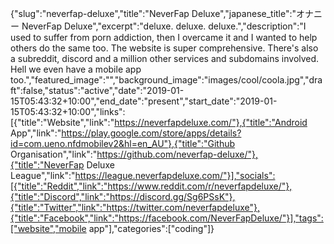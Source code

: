 {"slug":"neverfap-deluxe","title":"NeverFap Deluxe","japanese_title":"オナニー NeverFap Deluxe","excerpt":"deluxe. deluxe. deluxe.","description":"I used to suffer from porn addiction, then I overcame it and I wanted to help others do the same too. The website is super comprehensive. There's also a subreddit, discord and a million other services and subdomains involved. Hell we even have a mobile app too.","featured_image":"","background_image":"images/cool/coola.jpg","draft":false,"status":"active","date":"2019-01-15T05:43:32+10:00","end_date":"present","start_date":"2019-01-15T05:43:32+10:00","links":[{"title":"Website","link":"https://neverfapdeluxe.com/"},{"title":"Android App","link":"https://play.google.com/store/apps/details?id=com.ueno.nfdmobilev2&hl=en_AU"},{"title":"Github Organisation","link":"https://github.com/neverfap-deluxe/"},{"title":"NeverFap Deluxe League","link":"https://league.neverfapdeluxe.com/"}],"socials":[{"title":"Reddit","link":"https://www.reddit.com/r/neverfapdeluxe/"},{"title":"Discord","link":"https://discord.gg/Sg6PSsK"},{"title":"Twitter","link":"https://twitter.com/neverfapdeluxe"},{"title":"Facebook","link":"https://facebook.com/NeverFapDeluxe/"}],"tags":["website","mobile app"],"categories":["coding"]}